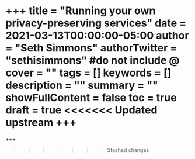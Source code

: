 +++
title = "Running your own privacy-preserving services"
date = 2021-03-13T00:00:00-05:00
author = "Seth Simmons"
authorTwitter = "sethisimmons" #do not include @
cover = ""
tags = []
keywords = []
description = ""
summary = ""
showFullContent = false
toc = true
draft = true
<<<<<<< Updated upstream
+++
=======
+++
>>>>>>> Stashed changes
